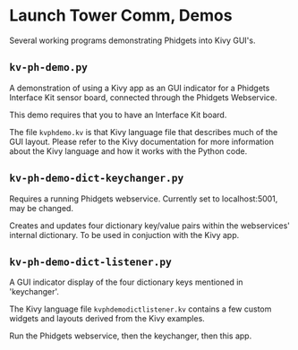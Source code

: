 # Launch Tower Comm, Demos

Several working programs demonstrating Phidgets into Kivy GUI's.

## `kv-ph-demo.py`

A demonstration of using a Kivy app as an GUI indicator for a Phidgets
Interface Kit sensor board, connected through the Phidgets Webservice.

This demo requires that you to have an Interface Kit board.  

The file `kvphdemo.kv` is that Kivy language file that describes much 
of the GUI layout.  Please refer to the Kivy documentation for more
information about the Kivy language and how it works with the Python
code.

## `kv-ph-demo-dict-keychanger.py`

Requires a running Phidgets webservice. Currently set to localhost:5001,
may be changed.  

Creates and updates four dictionary key/value pairs within the 
webservices' internal dictionary.  To be used in conjuction with the 
Kivy app.

## `kv-ph-demo-dict-listener.py`

A GUI indicator display of the four dictionary keys mentioned in 
'keychanger'.  

The Kivy language file `kvphdemodictlistener.kv` contains a few custom
widgets and layouts derived from the Kivy examples.  

Run the Phidgets webservice, then the keychanger, then this app.


